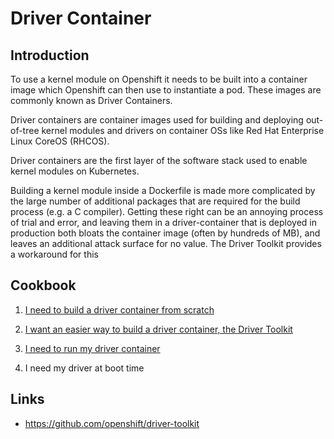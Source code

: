 # Driver Container

## Introduction

To use a kernel module on Openshift it needs to be built into a container image which Openshift can then use to instantiate a pod. These images are commonly known as Driver Containers. 

Driver containers are container images used for building and deploying out-of-tree kernel modules and drivers on container OSs like Red Hat Enterprise Linux CoreOS (RHCOS).

Driver containers are the first layer of the software stack used to enable kernel modules on Kubernetes.

Building a kernel module inside a Dockerfile is made more complicated by the large number of additional packages that are required for the build process (e.g. a C compiler). Getting these right can be an annoying process of trial and error, and leaving them in a driver-container that is deployed in production both bloats the container image (often by hundreds of MB), and leaves an additional attack surface for no value. The Driver Toolkit provides a workaround for this



## Cookbook

1. [I need to build a driver container from scratch](driver_container_hard_way.md)

1. [I want an easier way to build a driver container, the Driver Toolkit](driver_container_easy_way.md)

1. [I need to run my driver container](driver_container_running.md)

1. I need my driver at boot time

## Links
* https://github.com/openshift/driver-toolkit
